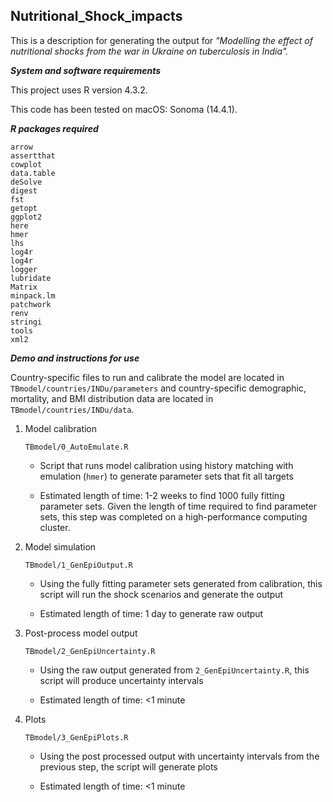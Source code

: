 ## Nutritional_Shock_impacts

This is a description for generating the output for *"Modelling the effect of nutritional shocks from the war in Ukraine on tuberculosis in India".*

***System and software requirements***

This project uses R version 4.3.2.

This code has been tested on macOS: Sonoma (14.4.1).

***R packages required***

```{r}
arrow
assertthat
cowplot
data.table
deSolve
digest
fst
getopt
ggplot2
here
hmer
lhs
log4r
log4r
logger
lubridate
Matrix
minpack.lm
patchwork
renv
stringi
tools
xml2
```

***Demo and instructions for use***

Country-specific files to run and calibrate the model are located in `TBmodel/countries/INDu/parameters` and country-specific demographic, mortality, and BMI distribution data are located in `TBmodel/countries/INDu/data`.

1.  Model calibration

    `TBmodel/0_AutoEmulate.R`

    -   Script that runs model calibration using history matching with emulation (`hmer`) to generate parameter sets that fit all targets

    -   Estimated length of time: 1-2 weeks to find 1000 fully fitting parameter sets. Given the length of time required to find parameter sets, this step was completed on a high-performance computing cluster.

2.  Model simulation

    `TBmodel/1_GenEpiOutput.R`

    -   Using the fully fitting parameter sets generated from calibration, this script will run the shock scenarios and generate the output

    -   Estimated length of time: 1 day to generate raw output

3.  Post-process model output

    `TBmodel/2_GenEpiUncertainty.R`

    -   Using the raw output generated from `2_GenEpiUncertainty.R`, this script will produce uncertainty intervals

    -   Estimated length of time: \<1 minute

4.  Plots

    `TBmodel/3_GenEpiPlots.R`

    -   Using the post processed output with uncertainty intervals from the previous step, the script will generate plots

    -   Estimated length of time: \<1 minute

